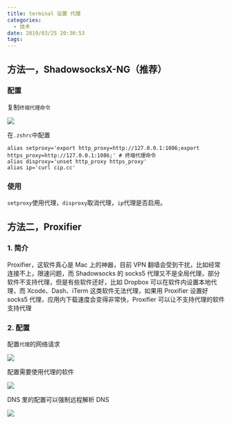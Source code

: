 ```yaml
---
title: terminal 设置 代理
categories:
  - 技术
date: 2019/03/25 20:30:53
tags:
---
```


## 方法一，ShadowsocksX-NG（推荐）

### 配置

复制`终端代理命令`

![](http://pics.naaln.com/blog/2019-03-27-105606.jpg-basicBlog)

在`.zshrc`中配置

```
alias setproxy='export http_proxy=http://127.0.0.1:1086;export https_proxy=http://127.0.0.1:1086;' # 终端代理命令
alias disproxy='unset http_proxy https_proxy'
alias ip='curl cip.cc'
```

### 使用

`setproxy`使用代理，`disproxy`取消代理，`ip`代理是否启用。

## 方法二，Proxifier

### 1. 简介
Proxifier，这软件真心是 Mac 上的神器，目前 VPN 翻墙会受到干扰，比如经常连接不上，限速问题，而 Shadowsocks 的 socks5 代理又不是全局代理，部分软件不支持代理，但是有些软件还好，比如 Dropbox 可以在软件内设置本地代理，而 Xcode、Dash、iTerm 这类软件无法代理，如果用 Proxifier 设置好 socks5 代理，应用内下载速度会变得非常快，Proxifier 可以让不支持代理的软件支持代理

### 2. 配置

配置`代理`的网络请求

![](http://pics.naaln.com/blog/2019-03-27-105608.jpg-basicBlog)

配置需要使用代理的软件

![](http://pics.naaln.com/blog/2019-03-27-105609.jpg-basicBlog)

DNS 里的配置可以强制远程解析 DNS

![](http://pics.naaln.com/blog/2019-03-27-105610.jpg-basicBlog)